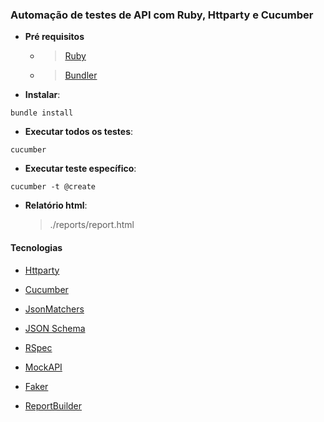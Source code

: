### Automação de testes de API com Ruby, Httparty e Cucumber

- **Pré requisitos**
  - > [Ruby](https://www.ruby-lang.org/pt/documentation/installation/) 
  - > [Bundler](https://bundler.io/)

- **Instalar**:
```
bundle install
```

- **Executar todos os testes**:
```
cucumber
```
- **Executar teste específico**:
```
cucumber -t @create
```

- **Relatório html**: 
  > ./reports/report.html


#### Tecnologias

- [Httparty](https://github.com/jnunemaker/httparty) 

- [Cucumber](https://github.com/cucumber/cucumber-ruby) 

- [JsonMatchers](https://github.com/thoughtbot/json_matchers) 

- [JSON Schema](https://json-schema.org/) 

- [RSpec](http://rspec.info/)

- [MockAPI](https://www.mockapi.io)

- [Faker](https://github.com/stympy/faker)

- [ReportBuilder](https://github.com/rajatthareja/ReportBuilder)

